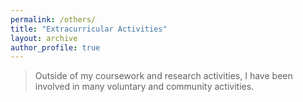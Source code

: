 ```yaml
---
permalink: /others/
title: "Extracurricular Activities"
layout: archive
author_profile: true
---
```


> Outside of my coursework and research activities, I have been involved in many voluntary and community activities.
